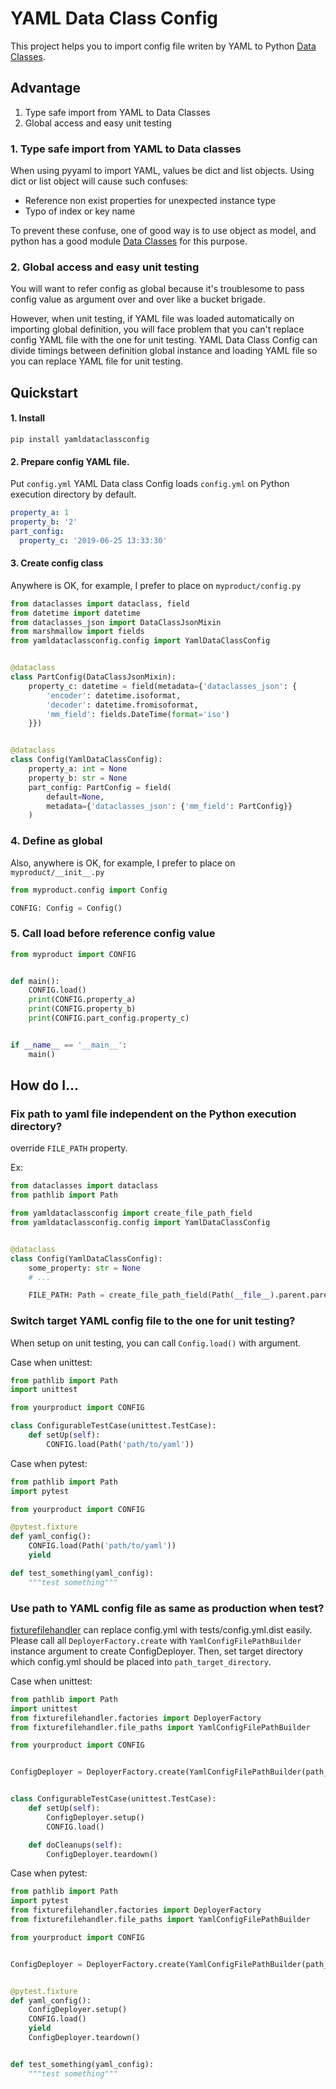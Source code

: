 # YAML Data Class Config

This project helps you to import config file writen by YAML to
Python [Data Classes](https://docs.python.org/3/library/dataclasses.html).

## Advantage

1. Type safe import from YAML to Data Classes
2. Global access and easy unit testing

### 1. Type safe import from YAML to Data classes

When using pyyaml to import YAML, values be dict and list objects.
Using dict or list object will cause such confuses:

- Reference non exist properties for unexpected instance type
- Typo of index or key name

To prevent these confuse, one of good way is to use object as model,
and python has a good module
[Data Classes](https://docs.python.org/3/library/dataclasses.html) for this purpose.

### 2. Global access and easy unit testing

You will want to refer config as global
because it's troublesome to pass config value as argument over and over like a bucket brigade.

However, when unit testing,
if YAML file was loaded automatically on importing global definition,
you will face problem that
you can't replace config YAML file with the one for unit testing.
YAML Data Class Config can divide timings between definition global instance and
loading YAML file so you can replace YAML file for unit testing.

## Quickstart

#### 1. Install
`pip install yamldataclassconfig`

#### 2. Prepare config YAML file.

Put `config.yml`
YAML Data class Config loads `config.yml` on Python execution directory by default.

```yaml
property_a: 1
property_b: '2'
part_config:
  property_c: '2019-06-25 13:33:30'
```

#### 3. Create config class

Anywhere is OK, for example, I prefer to place on `myproduct/config.py`

```python
from dataclasses import dataclass, field
from datetime import datetime
from dataclasses_json import DataClassJsonMixin
from marshmallow import fields
from yamldataclassconfig.config import YamlDataClassConfig


@dataclass
class PartConfig(DataClassJsonMixin):
    property_c: datetime = field(metadata={'dataclasses_json': {
        'encoder': datetime.isoformat,
        'decoder': datetime.fromisoformat,
        'mm_field': fields.DateTime(format='iso')
    }})


@dataclass
class Config(YamlDataClassConfig):
    property_a: int = None
    property_b: str = None
    part_config: PartConfig = field(
        default=None,
        metadata={'dataclasses_json': {'mm_field': PartConfig}}
    )
```

### 4. Define as global

Also, anywhere is OK, for example, I prefer to place on `myproduct/__init__.py`

```python
from myproduct.config import Config

CONFIG: Config = Config()
```

### 5. Call load before reference config value

```python
from myproduct import CONFIG


def main():
    CONFIG.load()
    print(CONFIG.property_a)
    print(CONFIG.property_b)
    print(CONFIG.part_config.property_c)


if __name__ == '__main__':
    main()
```

## How do I...

### Fix path to yaml file independent on the Python execution directory?

override `FILE_PATH` property.

Ex:

```python
from dataclasses import dataclass
from pathlib import Path

from yamldataclassconfig import create_file_path_field
from yamldataclassconfig.config import YamlDataClassConfig


@dataclass
class Config(YamlDataClassConfig):
    some_property: str = None
    # ...

    FILE_PATH: Path = create_file_path_field(Path(__file__).parent.parent / 'config.yml')
```


### Switch target YAML config file to the one for unit testing?

When setup on unit testing, you can call `Config.load()` with argument.

Case when unittest:

```python
from pathlib import Path
import unittest

from yourproduct import CONFIG

class ConfigurableTestCase(unittest.TestCase):
    def setUp(self):
        CONFIG.load(Path('path/to/yaml'))
``` 

Case when pytest:

```python
from pathlib import Path
import pytest

from yourproduct import CONFIG

@pytest.fixture
def yaml_config():
    CONFIG.load(Path('path/to/yaml'))
    yield

def test_something(yaml_config):
    """test something"""
```


### Use path to YAML config file as same as production when test?

[fixturefilehandler](https://pypi.org/project/fixturefilehandler/)
can replace config.yml with tests/config.yml.dist easily.
Please call all `DeployerFactory.create` with `YamlConfigFilePathBuilder` instance argument
to create ConfigDeployer.
Then, set target directory which config.yml should be placed into `path_target_directory`. 

Case when unittest:

```python
from pathlib import Path
import unittest
from fixturefilehandler.factories import DeployerFactory
from fixturefilehandler.file_paths import YamlConfigFilePathBuilder

from yourproduct import CONFIG


ConfigDeployer = DeployerFactory.create(YamlConfigFilePathBuilder(path_target_directory=Path(__file__).parent.parent))


class ConfigurableTestCase(unittest.TestCase):
    def setUp(self):
        ConfigDeployer.setup()
        CONFIG.load()

    def doCleanups(self):
        ConfigDeployer.teardown()
```

Case when pytest:

```python
from pathlib import Path
import pytest
from fixturefilehandler.factories import DeployerFactory
from fixturefilehandler.file_paths import YamlConfigFilePathBuilder

from yourproduct import CONFIG


ConfigDeployer = DeployerFactory.create(YamlConfigFilePathBuilder(path_target_directory=Path(__file__).parent.parent))


@pytest.fixture
def yaml_config():
    ConfigDeployer.setup()
    CONFIG.load()
    yield
    ConfigDeployer.teardown()


def test_something(yaml_config):
    """test something"""
```
